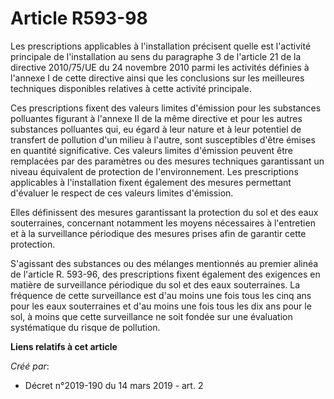 # Article R593-98

Les prescriptions applicables à l'installation précisent quelle est l'activité principale de l'installation au sens du
paragraphe 3 de l'article 21 de la directive 2010/75/UE du 24 novembre 2010 parmi les activités définies à l'annexe I de
cette directive ainsi que les conclusions sur les meilleures techniques disponibles relatives à cette activité principale.

Ces prescriptions fixent des valeurs limites d'émission pour les substances polluantes figurant à l'annexe II de la même
directive et pour les autres substances polluantes qui, eu égard à leur nature et à leur potentiel de transfert de pollution
d'un milieu à l'autre, sont susceptibles d'être émises en quantité significative. Ces valeurs limites d'émission peuvent être
remplacées par des paramètres ou des mesures techniques garantissant un niveau équivalent de protection de l'environnement.
Les prescriptions applicables à l'installation fixent également des mesures permettant d'évaluer le respect de ces valeurs
limites d'émission.

Elles définissent des mesures garantissant la protection du sol et des eaux souterraines, concernant notamment les moyens
nécessaires à l'entretien et à la surveillance périodique des mesures prises afin de garantir cette protection.

S'agissant des substances ou des mélanges mentionnés au premier alinéa de l'article R. 593-96, des prescriptions fixent
également des exigences en matière de surveillance périodique du sol et des eaux souterraines. La fréquence de cette
surveillance est d'au moins une fois tous les cinq ans pour les eaux souterraines et d'au moins une fois tous les dix ans
pour le sol, à moins que cette surveillance ne soit fondée sur une évaluation systématique du risque de pollution.

**Liens relatifs à cet article**

_Créé par_:

  - Décret n°2019-190 du 14 mars 2019 - art. 2
